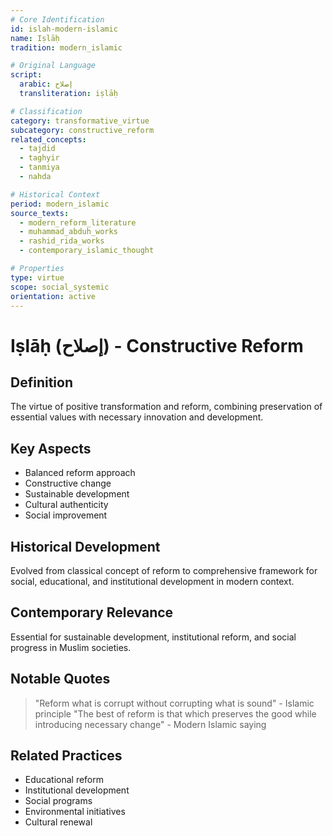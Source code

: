 ```yaml
---
# Core Identification
id: islah-modern-islamic
name: Iṣlāḥ
tradition: modern_islamic

# Original Language
script:
  arabic: إصلاح
  transliteration: iṣlāḥ

# Classification
category: transformative_virtue
subcategory: constructive_reform
related_concepts:
  - tajdid
  - taghyir
  - tanmiya
  - nahda

# Historical Context
period: modern_islamic
source_texts:
  - modern_reform_literature
  - muhammad_abduh_works
  - rashid_rida_works
  - contemporary_islamic_thought

# Properties
type: virtue
scope: social_systemic
orientation: active
---
```


# Iṣlāḥ (إصلاح) - Constructive Reform

## Definition
The virtue of positive transformation and reform, combining preservation of essential values with necessary innovation and development.

## Key Aspects
- Balanced reform approach
- Constructive change
- Sustainable development
- Cultural authenticity
- Social improvement

## Historical Development
Evolved from classical concept of reform to comprehensive framework for social, educational, and institutional development in modern context.

## Contemporary Relevance
Essential for sustainable development, institutional reform, and social progress in Muslim societies.

## Notable Quotes
> "Reform what is corrupt without corrupting what is sound" - Islamic principle
> "The best of reform is that which preserves the good while introducing necessary change" - Modern Islamic saying

## Related Practices
- Educational reform
- Institutional development
- Social programs
- Environmental initiatives
- Cultural renewal